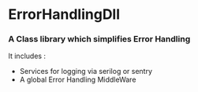# ErrorHandlingDll
### A Class library which simplifies Error Handling
It includes :
 - Services for logging via serilog or sentry
 - A global Error Handling MiddleWare
